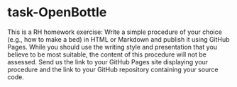 # task-OpenBottle
This is a RH homework exercise: Write a simple procedure of your choice (e.g., how to make a bed) in HTML or Markdown and publish it using GitHub Pages. While you should use the writing style and presentation that you believe to be most suitable, the content of this procedure will not be assessed. Send us the link to your GitHub Pages site displaying your procedure and the link to your GitHub repository containing your source code.
